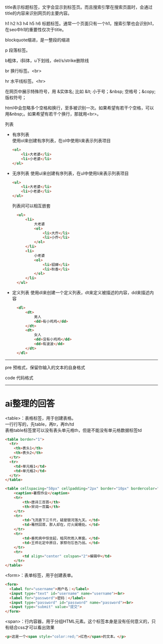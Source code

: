 title表示标题标签，文字会显示到标签页。而且搜索引擎在搜索页面时，会通过title的内容来识别网页的主要内容。  

h1 h2 h3 h4 h5 h6 标题标签。通常一个页面只有一个h1，搜索引擎也会识别h1，在seo中h1的重要性仅次于title。  

blockquote缩进，是一整段的缩进

p 段落标签。  

b粗体，i斜体，u下划线，del/s/strike删除线

br 换行标签。\<br>  

hr 水平线标签。\<hr>  

在网页中展示特殊符号，用 &实体名; 比如 \&lt; 小于号；\&nbsp; 空格号；\&copy; 版权符号；  

html中会忽略多个空格和换行，至多被识别一次。如果希望有若干个空格，可以用\&nbsp;。如果希望有若干个换行，那就用\<br>。  

列表  
- 有序列表  
  使用ol来创建有序列表，在ol中使用li来表示列表项目
  ```html
  <ol>
      <li>大老婆</li>
      <li>小老婆</li>
  </ol>
  ```
- 无序列表
  使用ul来创建有序列表，在ul中使用li来表示列表项目
  ```html
  <ul>
      <li>大老婆</li>
      <li>小老婆</li>
  </ul>
  ```
  列表间可以相互嵌套
  ```html
    <ul>
        <li>
            大老婆
            <ol>
                <li>大乔</li>
                <li>小乔</li>
            </ol>
        </li>
        <li>
            小老婆
            <ol>
                <li>貂蝉</li>
                <li>秋香</li>
            </ol>
        </li>
    </ul>
  ```
- 定义列表
  使用dl来创建一个定义列表，dt来定义被描述的内容，dd来描述内容
  ```html
    <dl>
        <dt>
            男人
            <dd>有小鸡鸡</dd>
        </dt>
        <dt>
            女人
            <dd>没有小鸡鸡</dd>
            <dd>有波波</dd>
        </dt>
    </dl>
  ```

---

pre 预格式，保留你输入的文本的自身格式  

code 代码格式

---
# ai整理的回答  
\<table>：表格标签，用于创建表格。  
一行行写的，先table，再tr，再th/td  
表格table标签里可以没有表头单元格th，但是不能没有单元格数据标签td  
```html
<table border="1">
  <tr>
    <th>表头1</th>
    <th>表头2</th>
  </tr>
  <tr>
    <td>单元格1</td>
    <td>单元格2</td>
  </tr>
</table>
```
```html
<table cellspacing="50px" cellpadding="2px" border="10px" bordercolor="blue" align="center">
    <caption>暑假作业</caption>
    <tr>
        <th>唐诗三百首</th>
        <th>宋词一百篇</th>
    </tr>
    <tr>
        <td>飞流直下三千尺，疑是银河落九天。</td>
        <td>蓦然回首，那人却在，灯火阑珊处。</td>
    </tr>
    <tr>
        <td>垂死病中惊坐起，暗风吹雨入寒窗。</td>
        <td>王师北定中原日，家祭勿忘告乃翁。</td>
    </tr>
    <tr>
        <td align="center" colspan="2">编辑中</td>
    </tr>
</table>
```

\<form>：表单标签，用于创建表单。
```html
<form>
  <label for="username">用户名：</label>
  <input type="text" id="username" name="username"><br>
  <label for="password">密码：</label>
  <input type="password" id="password" name="password"><br>
  <input type="submit" value="提交">
</form>
```

\<span>：行内容器，用于分组HTML元素。这个标签本身是没有任何意义的，只有结合css才可以看出效果  
```html
<p>这是一个<span style="color:red;">红色</span>的文本。</p>
```
